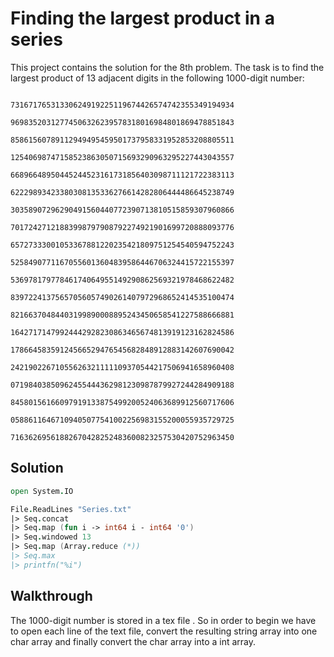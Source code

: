 # Finding the largest product in a series

This project contains the solution for the 8th problem. The task is to find the largest product of 13 adjacent digits in the following
1000-digit number:

                                      73167176531330624919225119674426574742355349194934
                                      96983520312774506326239578318016984801869478851843
                                      85861560789112949495459501737958331952853208805511
                                      12540698747158523863050715693290963295227443043557
                                      66896648950445244523161731856403098711121722383113
                                      62229893423380308135336276614282806444486645238749
                                      30358907296290491560440772390713810515859307960866
                                      70172427121883998797908792274921901699720888093776
                                      65727333001053367881220235421809751254540594752243
                                      52584907711670556013604839586446706324415722155397
                                      53697817977846174064955149290862569321978468622482
                                      83972241375657056057490261407972968652414535100474
                                      82166370484403199890008895243450658541227588666881
                                      16427171479924442928230863465674813919123162824586
                                      17866458359124566529476545682848912883142607690042
                                      24219022671055626321111109370544217506941658960408
                                      07198403850962455444362981230987879927244284909188
                                      84580156166097919133875499200524063689912560717606
                                      05886116467109405077541002256983155200055935729725
                                      71636269561882670428252483600823257530420752963450

Solution
---

```fsharp
open System.IO

File.ReadLines "Series.txt" 
|> Seq.concat 
|> Seq.map (fun i -> int64 i - int64 '0')
|> Seq.windowed 13  
|> Seq.map (Array.reduce (*))
|> Seq.max 
|> printfn("%i")
```

Walkthrough
---

The 1000-digit number is stored in a tex file . So in order to begin we have to open each line of the text file, convert the resulting string array into one char array and finally convert the char array into a int array.
